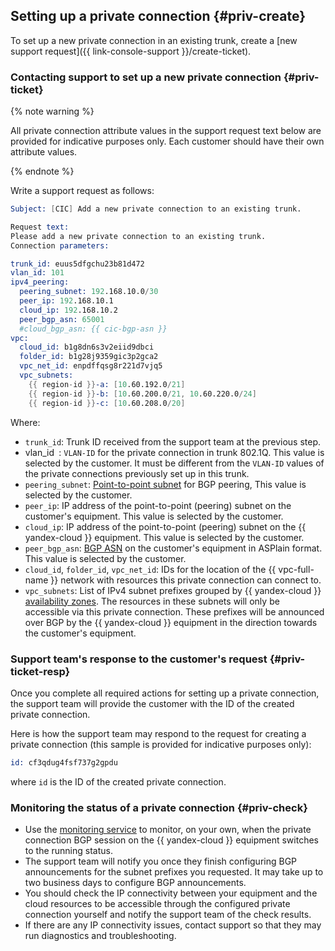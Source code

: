 ## Setting up a private connection {#priv-create}

To set up a new private connection in an existing trunk, create a [new support request]({{ link-console-support }}/create-ticket).

### Contacting support to set up a new private connection {#priv-ticket}

{% note warning %}

All private connection attribute values in the support request text below are provided for indicative purposes only. Each customer should have their own attribute values.

{% endnote %}

Write a support request as follows:
```s
Subject: [CIC] Add a new private connection to an existing trunk.

Request text:
Please add a new private connection to an existing trunk.
Connection parameters:

trunk_id: euus5dfgchu23b81d472
vlan_id: 101
ipv4_peering:
  peering_subnet: 192.168.10.0/30
  peer_ip: 192.168.10.1
  cloud_ip: 192.168.10.2
  peer_bgp_asn: 65001
  #cloud_bgp_asn: {{ cic-bgp-asn }}
vpc:
  cloud_id: b1g8dn6s3v2eiid9dbci
  folder_id: b1g28j9359gic3p2gca2
  vpc_net_id: enpdffqsg8r221d7vjq5
  vpc_subnets:
    {{ region-id }}-a: [10.60.192.0/21]
    {{ region-id }}-b: [10.60.200.0/21, 10.60.220.0/24]
    {{ region-id }}-c: [10.60.208.0/20]
```

Where:

* `trunk_id`: Trunk ID received from the support team at the previous step.
* vlan_id` `: `VLAN-ID` for the private connection in trunk 802.1Q. This value is selected by the customer. It must be different from the `VLAN-ID` values of the private connections previously set up in this trunk.
* `peering_subnet`: [Point-to-point subnet](../../interconnect/concepts/priv-con.md#priv-address) for BGP peering, This value is selected by the customer.
* `peer_ip`: IP address of the point-to-point (peering) subnet on the customer's equipment. This value is selected by the customer.
* `cloud_ip`: IP address of the point-to-point (peering) subnet on the {{ yandex-cloud }} equipment. This value is selected by the customer.
* `peer_bgp_asn`: [BGP ASN](../../interconnect/concepts/priv-con.md#bgp-asn) on the customer's equipment in ASPlain format. This value is selected by the customer.
* `cloud_id`, `folder_id`, `vpc_net_id`: IDs for the location of the {{ vpc-full-name }} network with resources this private connection can connect to.
* `vpc_subnets`: List of IPv4 subnet prefixes grouped by {{ yandex-cloud }} [availability zones](../../overview/concepts/geo-scope.md). The resources in these subnets will only be accessible via this private connection. These prefixes will be announced over BGP by the {{ yandex-cloud }} equipment in the direction towards the customer's equipment.


### Support team's response to the customer's request {#priv-ticket-resp}

Once you complete all required actions for setting up a private connection, the support team will provide the customer with the ID of the created private connection.

Here is how the support team may respond to the request for creating a private connection (this sample is provided for indicative purposes only):
```s
id: cf3qdug4fsf737g2gpdu
```

where `id` is the ID of the created private connection.

### Monitoring the status of a private connection {#priv-check}

* Use the [monitoring service](../../interconnect/concepts/monitoring.md#private-mon) to monitor, on your own, when the private connection BGP session on the {{ yandex-cloud }} equipment switches to the running status.
* The support team will notify you once they finish configuring BGP announcements for the subnet prefixes you requested. It may take up to two business days to configure BGP announcements.
* You should check the IP connectivity between your equipment and the cloud resources to be accessible through the configured private connection yourself and notify the support team of the check results.
* If there are any IP connectivity issues, contact support so that they may run diagnostics and troubleshooting.
